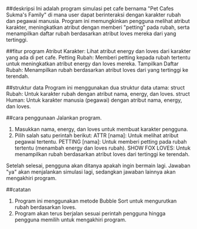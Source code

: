 ##deskripsi
Ini adalah program simulasi pet cafe bernama "Pet Cafes Sukma's Family" di mana user dapat berinteraksi dengan karakter rubah dan pegawai manusia. Program ini memungkinkan pengguna melihat atribut karakter, meningkatkan atribut dengan memberi "petting" pada rubah, serta menampilkan daftar rubah berdasarkan atribut loves mereka dari yang tertinggi.

##fitur program
Atribut Karakter: Lihat atribut energy dan loves dari karakter yang ada di pet cafe.
Petting Rubah: Memberi petting kepada rubah tertentu untuk meningkatkan atribut energy dan loves mereka.
Tampilkan Daftar Rubah: Menampilkan rubah berdasarkan atribut loves dari yang tertinggi ke terendah.

##struktur data
Program ini menggunakan dua struktur data utama:
struct Rubah: Untuk karakter rubah dengan atribut nama, energy, dan loves.
struct Human: Untuk karakter manusia (pegawai) dengan atribut nama, energy, dan loves.

##cara penggunaan
Jalankan program.
1. Masukkan nama, energy, dan loves untuk membuat karakter pengguna.
2. Pilih salah satu perintah berikut:
ATTR [nama]: Untuk melihat atribut pegawai tertentu.
PETTING [nama]: Untuk memberi petting pada rubah tertentu (menambah energy dan loves rubah).
SHOW FOX LOVES: Untuk menampilkan rubah berdasarkan atribut loves dari tertinggi ke terendah.

Setelah selesai, pengguna akan ditanya apakah ingin bermain lagi. Jawaban "ya" akan menjalankan simulasi lagi, sedangkan jawaban lainnya akan mengakhiri program.

##catatan
1. Program ini menggunakan metode Bubble Sort untuk mengurutkan rubah berdasarkan loves.
2. Program akan terus berjalan sesuai perintah pengguna hingga pengguna memilih untuk mengakhiri program.